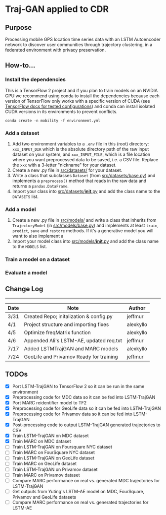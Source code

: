 # Traj-GAN applied to CDR

## Purpose

Processing mobile GPS location time series data with an LSTM Autoencoder network
to discover user communities through trajectory clustering, in a federated
environment with privacy preservation.

## How-to...

### Install the dependencies

This is a TensorFlow 2 project and if you plan to train models on an
NVIDIA GPU we recommend using conda to install the dependencies
because each version of TensorFlow only works with a specific version
of CUDA (see [TensorFlow docs for tested
configurations](https://www.tensorflow.org/install/source#linux)) and
conda can install isolated CUDA versions in its environments to
prevent conflicts.

`conda create -n mobility -f environment.yml`

### Add a dataset

1. Add two environment variables to a `.env` file in this (root)
   directory: `xxx_INPUT_DIR` which is the absolute directory path of
   the raw input dataset on your system, and `xxx_INPUT_FILE`, which
   is a file location where you want preprocessed data to be saved,
   i.e. a CSV file. Replace the `xxx` with a 3-letter "nickname" for
   your dataset.
2. Create a new .py file in [src/datasets/](src/datasets/) for your
   dataset.
3. Write a class that subclasses `Dataset` (from
   [src/datasets/base.py](src/datasets/base.py)) and implements a
   `preprocess()` method that reads in the raw data and returns a
   `pandas.DataFrame`.
4. Import your class into
   [src/datasets/__init__.py](src/datasets/__init__.py) and add the
   class name to the `DATASETS` list.

### Add a model

1. Create a new .py file in [src/models/](src/models/) and write a
   class that inherits from `TrajectoryModel` (in
   [src/models/base.py](src/models/base.py)) and implements at least
   `train`, `predict`, `save` and `restore` methods. If it's a
   generative model you will want to also implement a
2. Import your model class into
   [src/models/__init__.py](src/models/__init__.py) and add the class
   name to the `MODELS` list.

### Train a model on a dataset

### Evaluate a model

## Change Log

---

| Date | Note                                    | Author    |
| ---- | --------------------------------------- | --------- |
| 3/31 | Created Repo; initalization & config.py | jeffmur   |
| 4/1  | Project structure and importing fixes   | alexkyllo |
| 4/5  | Optimize freqMatrix function            | alexkyllo |
| 4/6  | Appended Ali's LSTM-AE, updated req.txt | jeffmur   |
| 7/17 | Added LSTMTrajGAN and MARC models       | alexkyllo |
| 7/24 | GeoLife and Privamov Ready for training | jeffmur   |

## TODOs

- [x] Port LSTM-TrajGAN to TensorFlow 2 so it can be run in the same environment
- [x] Preprocessing code for MDC data so it can be fed into LSTM-TrajGAN
- [x] Port MARC reidentifier model to TF2
- [x] Preprocessing code for GeoLife data so it can be fed into LSTM-TrajGAN
- [x] Preprocessing code for Privamov data so it can be fed into LSTM-TrajGAN
- [x] Post-processing code to output LSTM-TrajGAN generated trajectories to CSV
- [x] Train LSTM-TrajGAN on MDC dataset
- [x] Train MARC on MDC dataset
- [ ] Train LSTM-TrajGAN on Foursquare NYC dataset
- [ ] Train MARC on FourSquare NYC dataset
- [ ] Train LSTM-TrajGAN on GeoLife dataset
- [ ] Train MARC on GeoLife dataset
- [ ] Train LSTM-TrajGAN on Privamov dataset
- [ ] Train MARC on Privamov dataset
- [ ] Compare MARC performance on real vs. generated MDC trajectories for LSTM-TrajGAN
- [ ] Get outputs from Yuting's LSTM-AE model on MDC, FourSquare, Privamov and GeoLife datasets
- [ ] Compare MARC performance on real vs. generated trajectories for LSTM-AE
